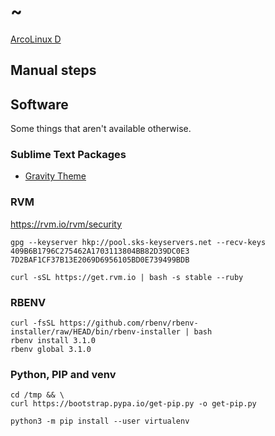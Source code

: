 # ~

[ArcoLinux D](https://arcolinux.info/download/)

## Manual steps

## Software

Some things that aren't available otherwise.

### Sublime Text Packages

* [Gravity Theme](https://packagecontrol.io/packages/Theme%20-%20Gravity)

### RVM

https://rvm.io/rvm/security

```
gpg --keyserver hkp://pool.sks-keyservers.net --recv-keys 409B6B1796C275462A1703113804BB82D39DC0E3 7D2BAF1CF37B13E2069D6956105BD0E739499BDB

curl -sSL https://get.rvm.io | bash -s stable --ruby
```

### RBENV

```
curl -fsSL https://github.com/rbenv/rbenv-installer/raw/HEAD/bin/rbenv-installer | bash
rbenv install 3.1.0
rbenv global 3.1.0
```

### Python, PIP and venv

```
cd /tmp && \
curl https://bootstrap.pypa.io/get-pip.py -o get-pip.py
```

```
python3 -m pip install --user virtualenv
```
